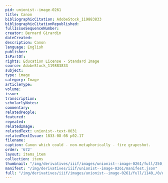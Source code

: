 ```yaml
---
pid: unionist--image-0261
title: Canon
bibliographicCitation: AdobeStock_119883833
bibliographicCitationRepublished: 
fullIssueSequenceNumber: 
creator: Bernard Girardin
dateCreated: 
description: Canon
language: English
publisher: 
IsPartOf: 
rights: Education License - Standard Image
source: AdobeStock_119883833
subject: 
type: image
category: Image
articleType: 
volume: 
issue: 
transcription: 
scholarlyNotes: 
commentary: 
relatedPeople: 
featured: 
repeated: 
relatedImage: 
relatedText: unionist--text-0031
relatedTextIssue: 1833-08-08 p02.17
filename: 
caption: Canon which could - non-metaphorically - fire grapeshot.
order: '672'
layout: items_item
collection: items
thumbnail: "/img/derivatives/iiif/images/unionist--image-0261/full/250,/0/default.jpg"
manifest: "/img/derivatives/iiif/unionist--image-0261/manifest.json"
full: "/img/derivatives/iiif/images/unionist--image-0261/full/1140,/0/default.jpg"
---
```

